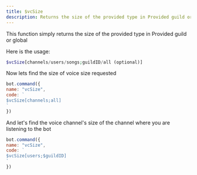 ```yaml
---
title: $vcSize
description: Returns the size of the provided type in Provided guild or global
---
```


This function simply returns the size of the provided type in Provided guild or global

Here is the usage:

```php
$vcSize[channels/users/songs;guildID/all (optional)]
```

Now lets find the size of voice size requested

```javascript
bot.command({
name: "vcSize",
code: `
$vcSize[channels;all]
`
})
```

And let's find the voice channel's size of the channel where you are listening to the bot

```javascript
bot.command({
name: "vcSize",
code: `
$vcSize[users;$guildID]
`
})
```
